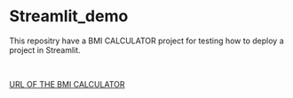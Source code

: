 # Streamlit_demo
This repositry have a BMI CALCULATOR project for testing how to deploy a project in Streamlit.<br>

<br>

[URL OF THE BMI CALCULATOR](https://siridi10-streamlit-demo-app-ew9dlv.streamlit.app/)
